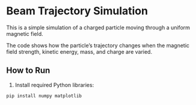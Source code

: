 # Beam Trajectory Simulation

This is a simple simulation of a charged particle moving through a uniform magnetic field.

The code shows how the particle’s trajectory changes when the magnetic field strength, kinetic energy, mass, and charge are varied.

## How to Run

1. Install required Python libraries:

```bash
pip install numpy matplotlib
